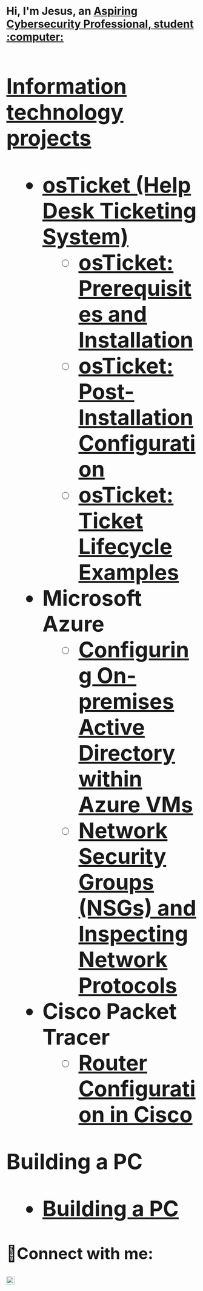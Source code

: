 <h1>Hi, I'm Jesus, an <a href="https://www.linkedin.com/in/jesus-m-martinez619">Aspiring Cybersecurity Professional, student :computer: <h1>

  
Information technology projects

  
- <b>osTicket (Help Desk Ticketing System)</b>
  - [osTicket: Prerequisites and Installation](https://github.com/JesusMartinez619/osticket-prereqs)
  - [osTicket: Post-Installation Configuration](https://github.com/JesusMartinez619/post-install-config)
  - [osTicket: Ticket Lifecycle Examples](https://github.com/JesusMartinez619/ticket-lifecycle)
- <b>Microsoft Azure</b>
  - [Configuring On-premises Active Directory within Azure VMs](https://github.com/JesusMartinez619/configure-ad)
  - [Network Security Groups (NSGs) and Inspecting Network Protocols](https://github.com/JesusMartinez619/azure-network-protocols)
- <b>Cisco Packet Tracer</b>
  - [Router Configuration in Cisco](https://github.com/JesusMartinez619/Router-Configuration-Cisco)

<b>Building a PC</b>
  - [Building a PC](https://github.com/JesusMartinez619/Building-PC)



<h2>🤳Connect with me:</h2>

[<img align="left" alt="Josh | LinkedIn" width="22px" src="https://cdn.jsdelivr.net/npm/simple-icons@v3/icons/linkedin.svg" />][linkedin]

[linkedin]: https://www.linkedin.com/in/jesus-m-martinez619/
